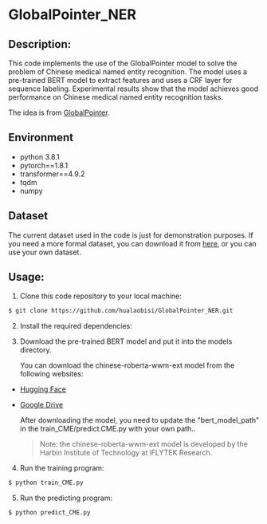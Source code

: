 # GlobalPointer_NER

## Description:


This code implements the use of the GlobalPointer model to solve the problem of Chinese medical named entity recognition. The model uses a pre-trained BERT model to extract features and uses a CRF layer for sequence labeling. Experimental results show that the model achieves good performance on Chinese medical named entity recognition tasks.

The idea is from [GlobalPointer](https://kexue.fm/archives/8373).
## Environment
+ python 3.8.1
+ pytorch==1.8.1
+ transformer==4.9.2
+ tqdm
+ numpy

## Dataset
The current dataset used in the code is just for demonstration purposes. If you need a more formal dataset, you can download it from [here](https://tianchi.aliyun.com/dataset/dataDetail?dataId=95414#1), or you can use your own dataset.

## Usage:
1. Clone this code repository to your local machine:
```sh
$ git clone https://github.com/hualaobisi/GlobalPointer_NER.git
```
2. Install the required dependencies:

3. Download the pre-trained BERT model and put it into the models directory.

   You can download the chinese-roberta-wwm-ext model from the following websites:

- [Hugging Face](https://huggingface.co/hfl/chinese-roberta-wwm-ext)
- [Google Drive](https://drive.google.com/drive/folders/1dFvF7W1qJc3m6UQYbHvz8lwEg3KjzKQ2)

  After downloading the model, you need to update the "bert_model_path" in the train_CME/predict.CME.py with your own path..

  > Note: the chinese-roberta-wwm-ext model is developed by the Harbin Institute of Technology at iFLYTEK Research.

4. Run the training program:
```sh
$ python train_CME.py
```
5. Run the predicting program:
```sh
$ python predict_CME.py
```
